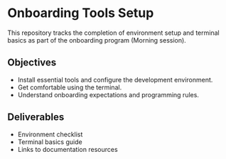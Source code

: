 # Onboarding Tools Setup

This repository tracks the completion of environment setup and terminal basics as part of the onboarding program (Morning session).

## Objectives

- Install essential tools and configure the development environment.
- Get comfortable using the terminal.
- Understand onboarding expectations and programming rules.

## Deliverables

- Environment checklist
- Terminal basics guide
- Links to documentation resources
